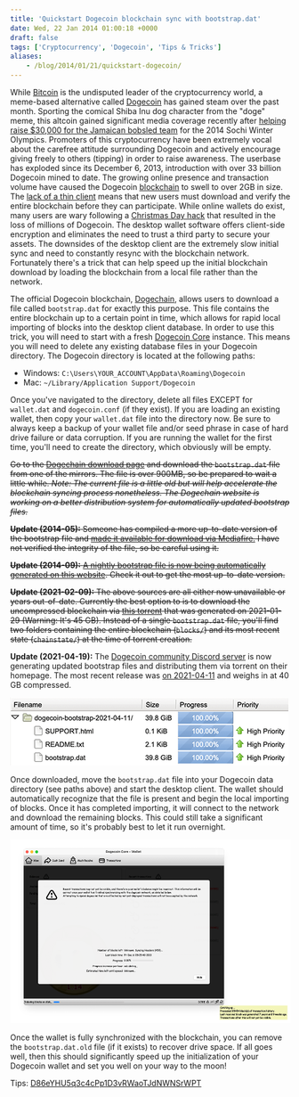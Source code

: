 ```yaml
---
title: 'Quickstart Dogecoin blockchain sync with bootstrap.dat'
date: Wed, 22 Jan 2014 01:00:18 +0000
draft: false
tags: ['Cryptocurrency', 'Dogecoin', 'Tips & Tricks']
aliases:
    - /blog/2014/01/21/quickstart-dogecoin/
---
```


While [Bitcoin](http://bitcoin.org/) is the undisputed leader of the cryptocurrency world, a meme-based alternative called [Dogecoin](http://dogecoin.com/) has gained steam over the past month. Sporting the comical Shiba Inu dog character from the "doge" meme, this altcoin gained significant media coverage recently after [helping raise $30,000 for the Jamaican bobsled team](http://www.theguardian.com/technology/2014/jan/20/jamaican-bobsled-team-raises-dogecoin-winter-olympics) for the 2014 Sochi Winter Olympics. Promoters of this cryptocurrency have been extremely vocal about the carefree attitude surrounding Dogecoin and actively encourage giving freely to others (tipping) in order to raise awareness. The userbase has exploded since its December 6, 2013, introduction with over 33 billion Dogecoin mined to date. The growing online presence and transaction volume have caused the Dogecoin [blockchain](https://en.bitcoin.it/wiki/Block_chain) to swell to over 2GB in size. The [lack of a thin client](http://www.reddit.com/r/dogecoin/comments/1upa5y/bounty_15_million_doge_for_the_first_person_to/) means that new users must download and verify the entire blockchain before they can participate. While online wallets do exist, many users are wary following a [Christmas Day hack](http://www.theverge.com/2013/12/26/5244604/millions-of-dogecoin-stolen-in-christmas-hack) that resulted in the loss of millions of Dogecoin. The desktop wallet software offers client-side encryption and eliminates the need to trust a third party to secure your assets. The downsides of the desktop client are the extremely slow initial sync and need to constantly resync with the blockchain network. Fortunately there's a trick that can help speed up the initial blockchain download by loading the blockchain from a local file rather than the network.

The official Dogecoin blockchain, [Dogechain](http://dogechain.info/chain/Dogecoin), allows users to download a file called `bootstrap.dat` for exactly this purpose. This file contains the entire blockchain up to a certain point in time, which allows for rapid local importing of blocks into the desktop client database. In order to use this trick, you will need to start with a fresh [Dogecoin Core](https://dogecoin.com/#wallets) instance. This means you will need to delete any existing database files in your Dogecoin directory. The Dogecoin directory is located at the following paths:

* Windows: `C:\Users\YOUR_ACCOUNT\AppData\Roaming\Dogecoin`
* Mac: `~/Library/Application Support/Dogecoin`

Once you've navigated to the directory, delete all files EXCEPT for `wallet.dat` and `dogecoin.conf` (if they exist). If you are loading an existing wallet, then copy your `wallet.dat` file into the directory now. Be sure to always keep a backup of your wallet file and/or seed phrase in case of hard drive failure or data corruption. If you are running the wallet for the first time, you'll need to create the directory, which obviously will be empty.

~~Go to the [Dogechain download page](http://dogechain.info/bootstrap.dat) and download the `bootstrap.dat` file from one of the mirrors. The file is over 900MB, so be prepared to wait a little while. _Note: The current file is a little old but will help accelerate the blockchain syncing process nonetheless. The Dogechain website is working on a better distribution system for automatically updated bootstrap files._~~

~~**Update (2014-05):** Someone has compiled a more up-to-date version of the bootstrap file and [made it available for download via Mediafire.](http://www.mediafire.com/download/oxs9gd10bcnkmwp/bootstrap.zip) I have not verified the integrity of the file, so be careful using it.~~ 

~~**Update (2014-09):** [A nightly bootstrap file is now being automatically generated on this website](https://bootstrap.chain.so/). Check it out to get the most up-to-date version.~~

~~**Update (2021-02-09):** The above sources are all either now unavailable or years out-of-date. Currently the best option to is to download the uncompressed blockchain via [this torrent](https://dogecoin.gg/dogecoin-bootstrap-2021-01-29.torrent) that was generated on 2021-01-29 (Warning: It's 45 GB). Instead of a single `bootstrap.dat` file, you'll find two folders containing the entire blockchain (`blocks/`) and its most recent state (`chainstate/`) at the time of torrent creation.~~

**Update (2021-04-19):** The [Dogecoin community Discord server](https://dogecoin.gg/) is now generating updated bootstrap files and distributing them via torrent on their homepage. The most recent release was [on 2021-04-11](https://dogecoin.gg/dogecoin-bootstrap-2021-04-11.torrent) and weighs in at 40 GB compressed.

![bootstrap torrent contents](torrent.png)

Once downloaded, move the `bootstrap.dat` file into your Dogecoin data directory (see paths above) and start the desktop client. The wallet should automatically recognize that the file is present and begin the local importing of blocks. Once it has completed importing, it will connect to the network and download the remaining blocks. This could still take a significant amount of time, so it's probably best to let it run overnight.

![Dogecoin Blockchain Synchronization](SyncProgress.png)

Once the wallet is fully synchronized with the blockchain, you can remove the `bootstrap.dat.old` file (if it exists) to recover drive space. If all goes well, then this should significantly speed up the initialization of your Dogecoin wallet and set you well on your way to the moon!

Tips: [D86eYHU5q3c4cPp1D3vRWaoTJdNWNSrWPT](dogecoin:D86eYHU5q3c4cPp1D3vRWaoTJdNWNSrWPT)
